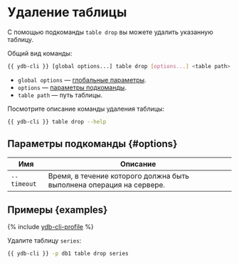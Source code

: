 # Удаление таблицы

С помощью подкоманды `table drop` вы можете удалить указанную таблицу.

Общий вид команды:

```bash
{{ ydb-cli }} [global options...] table drop [options...] <table path>
```

* `global options` — [глобальные параметры](commands/global-options.md).
* `options` — [параметры подкоманды](#options).
* `table path` — путь таблицы.

Посмотрите описание команды удаления таблицы:

```bash
{{ ydb-cli }} table drop --help
```

## Параметры подкоманды {#options}

Имя | Описание
---|---
`--timeout` | Время, в течение которого должна быть выполнена операция на сервере.

## Примеры {examples}

{% include [ydb-cli-profile](../../_includes/ydb-cli-profile.md) %}

Удалите таблицу `series`:

```bash
{{ ydb-cli }} -p db1 table drop series
```
